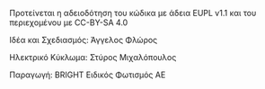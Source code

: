 Προτείνεται η αδειοδότηση του κώδικα με άδεια EUPL v1.1 και του περιεχομένου με CC-BY-SA 4.0

Ιδέα και Σχεδιασμός: Άγγελος Φλώρος

Ηλεκτρικό Κύκλωμα: Στύρος Μιχαλόπουλος

Παραγωγή: BRIGHT Ειδικός Φωτισμός ΑΕ
